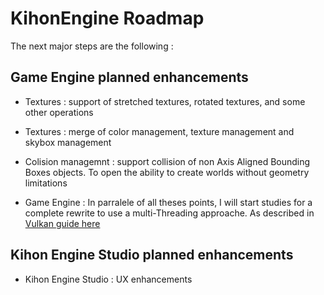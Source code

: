# KihonEngine Roadmap

The next major steps are the following :

## Game Engine planned enhancements

* Textures : support of stretched textures, rotated textures, and some other operations

* Textures : merge of color management, texture management and skybox management

* Colision managemnt : support collision of non Axis Aligned Bounding Boxes objects. To open the ability to create worlds without geometry limitations

* Game Engine : In parralele of all theses points, I will start studies for a complete rewrite to use a multi-Threading approache. As described in [Vulkan guide here](https://vkguide.dev/docs/extra-chapter/multithreading/)

## Kihon Engine Studio planned enhancements
* Kihon Engine Studio : UX enhancements